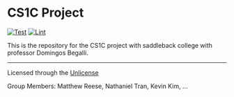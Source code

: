 # CS1C Project

[![Test](https://github.com/Terracom12/cs1c-project/actions/workflows/test.yaml/badge.svg)](https://github.com/Terracom12/cs1c-project/actions/workflows/test.yaml)
[![Lint](https://github.com/Terracom12/cs1c-project/actions/workflows/lint.yaml/badge.svg)](https://github.com/Terracom12/cs1c-project/actions/workflows/lint.yaml)

This is the repository for the CS1C project with saddleback college with professor Domingos Begalli.

---

Licensed through the [Unlicense](./UNLICENSE)

Group Members: Matthew Reese, Nathaniel Tran, Kevin Kim, ...
